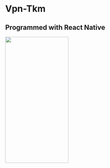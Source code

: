 # Vpn-Tkm

## Programmed with React Native

<img src="![Simulator Screen Shot - iPhone 13 - 2022-01-30 at 16 21 27](https://user-images.githubusercontent.com/66455000/151835569-5ff9446c-0e43-46da-8366-3abc6b4232f5.png)
" width="200" height="400" />
